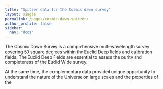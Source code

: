 ```yaml
---
title: "Spitzer data for the Cosmic dawn survey"
layout: single
permalink: /pages/cosmic-dawn-spitzer/
author_profile: false
sidebar:
  nav: "docs"
---
```


The Cosmic Dawn Survey is a comprehensive multi-wavelength survey covering 50 square degrees within the Euclid Deep fields and calibration fields. The Euclid Deep Fields are essential to assess the purity and completeness of the Euclid Wide survey. 

At the same time, the complementary data provided unique opportunity to understand the nature of the Universe on large scales and the properties of the  

